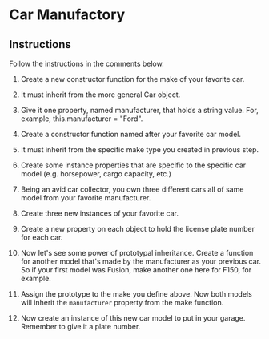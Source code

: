 # Car Manufactory

## Instructions

Follow the instructions in the comments below.

1. Create a new constructor function for the make of your favorite car.
1. It must inherit from the more general Car object.
1. Give it one property, named manufacturer, that holds a string value. For, example, this.manufacturer = "Ford".

1. Create a constructor function named after your favorite car model.
1. It must inherit from the specific make type you created in previous step.
1. Create some instance properties that are specific to the specific car model (e.g. horsepower, cargo capacity, etc.)

1. Being an avid car collector, you own three different cars all of same model from your favorite manufacturer.
  1. Create three new instances of your favorite car.
  1. Create a new property on each object to hold the license plate number for each car.

1. Now let's see some power of prototypal inheritance. Create a function for another model that's made by the manufacturer as your previous car. So if your first model was Fusion, make another one here for F150, for example.

1. Assign the prototype to the make you define above. Now both models will inherit the `manufacturer` property from the make function.

1. Now create an instance of this new car model to put in your garage. Remember to give it a plate number.
